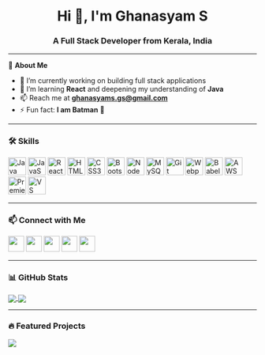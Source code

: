 <h1 align="center">Hi 👋, I'm Ghanasyam S</h1>
<h3 align="center">A Full Stack Developer from Kerala, India</h3>

---

🌟 **About Me**  
- 🔭 I’m currently working on building full stack applications  
- 🌱 I’m learning **React** and deepening my understanding of **Java**  
- 📫 Reach me at **[ghanasyams.gs@gmail.com](mailto:ghanasyams.gs@gmail.com)**  
- ⚡ Fun fact: **I am Batman** 🦇  

---

### 🛠️ Skills

<p align="left">
  <img src="https://raw.githubusercontent.com/danielcranney/readme-generator/main/public/icons/skills/java-colored.svg" alt="Java" width="36" height="36"/>
  <img src="https://raw.githubusercontent.com/danielcranney/readme-generator/main/public/icons/skills/javascript-colored.svg" alt="JavaScript" width="36" height="36"/>
  <img src="https://raw.githubusercontent.com/danielcranney/readme-generator/main/public/icons/skills/react-colored.svg" alt="React" width="36" height="36"/>
  <img src="https://raw.githubusercontent.com/danielcranney/readme-generator/main/public/icons/skills/html5-colored.svg" alt="HTML5" width="36" height="36"/>
  <img src="https://raw.githubusercontent.com/danielcranney/readme-generator/main/public/icons/skills/css3-colored.svg" alt="CSS3" width="36" height="36"/>
  <img src="https://raw.githubusercontent.com/danielcranney/readme-generator/main/public/icons/skills/bootstrap-colored.svg" alt="Bootstrap" width="36" height="36"/>
  <img src="https://raw.githubusercontent.com/danielcranney/readme-generator/main/public/icons/skills/nodejs-colored.svg" alt="NodeJS" width="36" height="36"/>
  <img src="https://raw.githubusercontent.com/danielcranney/readme-generator/main/public/icons/skills/mysql-colored.svg" alt="MySQL" width="36" height="36"/>
  <img src="https://raw.githubusercontent.com/danielcranney/readme-generator/main/public/icons/skills/git-colored.svg" alt="Git" width="36" height="36"/>
  <img src="https://raw.githubusercontent.com/danielcranney/readme-generator/main/public/icons/skills/webpack-colored.svg" alt="Webpack" width="36" height="36"/>
  <img src="https://raw.githubusercontent.com/danielcranney/readme-generator/main/public/icons/skills/babel-colored.svg" alt="Babel" width="36" height="36"/>
  <img src="https://raw.githubusercontent.com/danielcranney/readme-generator/main/public/icons/skills/aws-colored.svg" alt="AWS" width="36" height="36"/>
  <img src="https://raw.githubusercontent.com/danielcranney/readme-generator/main/public/icons/skills/premierepro-colored.svg" alt="Premiere Pro" width="36" height="36"/>
  <img src="https://raw.githubusercontent.com/danielcranney/readme-generator/main/public/icons/skills/visualstudiocode.svg" alt="VS Code" width="36" height="36"/>
</p>

---

### 📫 Connect with Me

<p align="left">
  <a href="https://www.linkedin.com/in/ghanasyam-s" target="_blank"><img src="https://raw.githubusercontent.com/danielcranney/readme-generator/main/public/icons/socials/linkedin.svg" width="32" /></a>
  <a href="https://www.github.com/GhanasyamS" target="_blank"><img src="https://raw.githubusercontent.com/danielcranney/readme-generator/main/public/icons/socials/github.svg" width="32" /></a>
  <a href="https://discord.com/users/nazalezious" target="_blank"><img src="https://raw.githubusercontent.com/danielcranney/readme-generator/main/public/icons/socials/discord.svg" width="32" /></a>
  <a href="http://www.instagram.com/_irontheartz_" target="_blank"><img src="https://raw.githubusercontent.com/danielcranney/readme-generator/main/public/icons/socials/instagram.svg" width="32" /></a>
  <a href="https://www.threads.net/@_ironheartz_" target="_blank"><img src="https://raw.githubusercontent.com/danielcranney/readme-generator/main/public/icons/socials/threads.svg" width="32" /></a>
</p>

---

### 📊 GitHub Stats

<!-- Enable Java to show up in your "Top Languages" section -->
<a href="https://github.com/GhanasyamS">
  <img align="center" src="https://github-readme-stats.vercel.app/api?username=GhanasyamS&show_icons=true&theme=dark&title_color=ef4444&text_color=22c55e&icon_color=facc15&hide_border=true" />
</a>

<a href="https://github.com/GhanasyamS">
  <img align="center" src="https://github-readme-stats.vercel.app/api/top-langs/?username=GhanasyamS&layout=compact&theme=dark&title_color=ef4444&text_color=22c55e&hide_border=true&langs_count=10&custom_title=Top%20Languages" />
</a>

---

### 🔥 Featured Projects

<a href="https://github.com/GhanasyamS/React-Practice">
  <img src="https://github-readme-stats.vercel.app/api/pin/?username=GhanasyamS&repo=React-Practice&theme=dark&title_color=ef4444&text_color=22c55e&icon_color=facc15&hide_border=true" />
</a>
